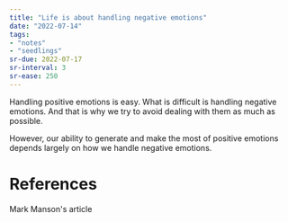 ```yaml
---
title: "Life is about handling negative emotions"
date: "2022-07-14"
tags:
- "notes"
- "seedlings"
sr-due: 2022-07-17
sr-interval: 3
sr-ease: 250
---
```


Handling positive emotions is easy. What is difficult is handling negative emotions. And that is why we try to avoid dealing with them as much as possible.

However, our ability to generate and make the most of positive emotions depends largely on how we handle negative emotions.

# References

Mark Manson's article